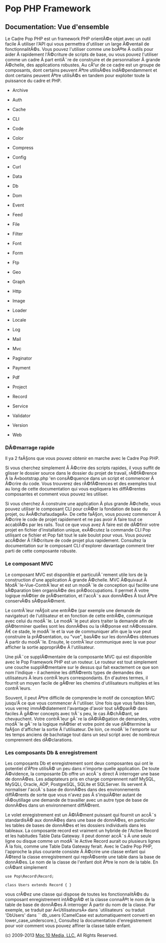 Pop PHP Framework
=================

Documentation: Vue d'ensemble
-----------------------------

Le Cadre Pop PHP est un framework PHP orientÃ©e objet avec un outil
facile Ã utiliser l'API qui vous permettra d'utiliser un large Ã©ventail
de fonctionnalitÃ©s. Vous pouvez l'utiliser comme une boÃ®te Ã outils
pour aider Ã rapidement l'Ã©criture de scripts de base, ou vous pouvez
l'utiliser comme un cadre Ã part entiÃ¨re de construire et de
personnaliser Ã grande Ã©chelle, des applications robustes. Au cÅ“ur de
ce cadre est un groupe de composants, dont certains peuvent Ãªtre
utilisÃ©es indÃ©pendamment et dont certains peuvent Ãªtre utilisÃ©s en
tandem pour exploiter toute la puissance du cadre et PHP.

-   Archive
-   Auth
-   Cache
-   CLI
-   Code

-   Color
-   Compress
-   Config
-   Curl
-   Data

-   Db
-   Dom
-   Event
-   Feed
-   File

-   Filter
-   Font
-   Form
-   Ftp
-   Geo

-   Graph
-   Http
-   Image
-   Loader
-   Locale

-   Log
-   Mail
-   Mvc
-   Paginator
-   Payment

-   Pdf
-   Project
-   Record
-   Service
-   Validator

-   Version
-   Web

### DÃ©marrage rapide

Il ya 2 faÃ§ons que vous pouvez obtenir en marche avec le Cadre Pop PHP.

Si vous cherchez simplement Ã Ã©crire des scripts rapides, il vous
suffit de glisser le dossier source dans le dossier du projet de
travail, rÃ©fÃ©rence Ã la Â«bootstrap.php 'en consÃ©quence dans un
script et commencer Ã Ã©crire du code. Vous trouverez des rÃ©fÃ©rences
et des exemples tout au long de cette documentation qui vous expliquera
les diffÃ©rentes composantes et comment vous pouvez les utiliser.

Si vous cherchez Ã construire une application Ã plus grande Ã©chelle,
vous pouvez utiliser le composant CLI pour crÃ©er la fondation de base
du projet, ou Â«Ã©chafaudageÂ». De cette faÃ§on, vous pouvez commencer Ã
Ã©crire le code de projet rapidement et ne pas avoir Ã faire tout ce
accablÃ©s par les rails. Tout ce que vous avez Ã faire est de dÃ©finir
votre projet en fichier d'installation unique, exÃ©cutez la commande CLI
Pop utilisant ce fichier et Pop fait tout le sale boulot pour vous. Vous
pouvez accÃ©der Ã l'Ã©criture de code projet plus rapidement. Consultez
la documentation sur le composant CLI d'explorer davantage comment tirer
parti de cette composante robuste.

### Le composant MVC

Le composant MVC est disponible et particuliÃ¨rement utile lors de la
construction d'une application Ã grande Ã©chelle. MVC Ã©quivaut Ã
ModÃ¨le-Vue-ContrÃ´leur et est un modÃ¨le de conception qui facilite une
sÃ©paration bien organisÃ©e des prÃ©occupations. Il permet Ã votre
logique mÃ©tier de prÃ©sentation, et l'accÃ¨s aux donnÃ©es Ã tout Ãªtre
conservÃ©s sÃ©parÃ©ment.

Le contrÃ´leur reÃ§oit une entrÃ©e (par exemple une demande de
navigateur) de l'utilisateur et en fonction de cette entrÃ©e, communique
avec celui du modÃ¨le. Le modÃ¨le peut alors traiter la demande afin de
dÃ©terminer quelles sont les donnÃ©es ou la rÃ©ponse est nÃ©cessaire. Ã€
ce stade, le modÃ¨le et la vue de communiquer afin que la vue peut
construire la prÃ©sentation, ou "vue", basÃ©e sur les donnÃ©es obtenues
Ã partir du modÃ¨le. Ensuite, le contrÃ´leur communique avec la vue pour
afficher la sortie appropriÃ©e Ã l'utilisateur.

Une piÃ¨ce supplÃ©mentaire de la composante MVC qui est disponible avec
le Pop Framework PHP est un routeur. Le routeur est tout simplement une
couche supplÃ©mentaire sur le dessus qui fait exactement ce que son nom
l'indique - il achemine les diffÃ©rents types de demandes des
utilisateurs Ã leurs contrÃ´leurs correspondants. En d'autres termes, il
fournit un moyen facile de gÃ©rer les chemins d'utilisateurs multiples
et les contrÃ´leurs.

Souvent, il peut Ãªtre difficile de comprendre le motif de conception
MVC jusqu'Ã ce que vous commencer Ã l'utiliser. Une fois que vous faites
bien, vous verrez immÃ©diatement l'avantage d'avoir tout sÃ©parÃ© dans
faciles Ã gÃ©rer concepts avec trÃ¨s peu, le cas Ã©chÃ©ant, se
chevauchent. Votre contrÃ´leur gÃ¨re la dÃ©lÃ©gation de demandes, votre
modÃ¨le gÃ¨re la logique mÃ©tier et votre point de vue dÃ©termine la
faÃ§on d'afficher la sortie Ã l'utilisateur. De loin, ce modÃ¨le
l'emporte sur les temps anciens de bachotage tout dans un seul script
avec de nombreux comprennent des dÃ©clarations.

### Les composants Db & enregistrement

Les composants Db et enregistrement sont deux composantes qui ont le
potentiel d'Ãªtre utilisÃ© un peu dans n'importe quelle application. De
toute Ã©vidence, la composante Db offre un accÃ¨s direct Ã interroger
une base de donnÃ©es. Les adaptateurs pris en charge comprennent natif
MySQL, MySQLi, Oracle, AOP, PostgreSQL, SQLite et SQLServer. Ils servent
Ã normaliser l'accÃ¨s base de donnÃ©es dans des environnements
diffÃ©rents de sorte que vous n'avez pas Ã s'inquiÃ©ter autant de
rÃ©outillage une demande de travailler avec un autre type de base de
donnÃ©es dans un environnement diffÃ©rent.

Le volet enregistrement est un Ã©lÃ©ment puissant qui fournit un accÃ¨s
standardisÃ© aux donnÃ©es dans une base de donnÃ©es, en particulier les
tables de bases de donnÃ©es et les dossiers individuels dans les
tableaux. La composante record est vraiment un hybride de l'Active
Record et les habitudes Table Data Gateway. Il peut donner accÃ¨s Ã une
seule ligne ou disque comme un modÃ¨le Active Record aurait ou plusieurs
lignes Ã la fois, comme une Table Data Gateway ferait. Avec le Cadre Pop
PHP, l'approche la plus courante consiste Ã Ã©crire une classe enfant
qui Ã©tend la classe enregistrement qui reprÃ©sente une table dans la
base de donnÃ©es. Le nom de la classe de l'enfant doit Ãªtre le nom de
la table. En crÃ©ant simplement

    use Pop\Record\Record;

    class Users extends Record { }

vous crÃ©ez une classe qui dispose de toutes les fonctionnalitÃ©s du
composant enregistrement intÃ©grÃ© et la classe connaÃ®t le nom de la
table de base de donnÃ©es Ã interroger Ã partir du nom de la classe. Par
exemple, se traduit par Â«UtilisateursÂ» dans \`utilisateurs\` ou
traduit 'DbUsers' dans \`\` db\_users (CamelCase est automatiquement
converti en lower\_case\_underscore.), Consultez la documentation
d'enregistrement pour voir comment vous pouvez affiner la classe table
enfant.

\(c) 2009-2013 [Moc 10 Media, LLC.](http://www.moc10media.com) All
Rights Reserved.
